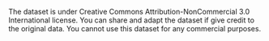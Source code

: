 The dataset is under Creative Commons Attribution-NonCommercial 3.0 International
license. You can share and adapt the dataset if give credit to the original data.
You cannot use this dataset for any commercial purposes.

